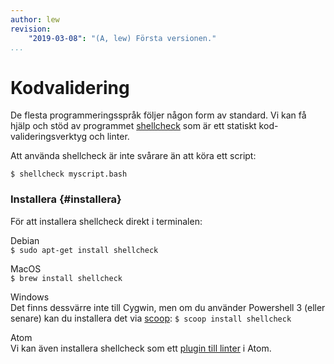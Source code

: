 ```yaml
---
author: lew
revision:
    "2019-03-08": "(A, lew) Första versionen."
...
```

Kodvalidering
=======================

De flesta programmeringsspråk följer någon form av standard. Vi kan få hjälp och stöd av programmet [shellcheck](https://github.com/koalaman/shellcheck) som är ett statiskt kod-valideringsverktyg och linter.

Att använda shellcheck är inte svårare än att köra ett script:

`$ shellcheck myscript.bash`



### Installera {#installera}

För att installera shellcheck direkt i terminalen:



Debian  
`$ sudo apt-get install shellcheck`

MacOS  
`$ brew install shellcheck`

Windows  
Det finns dessvärre inte till Cygwin, men om du använder Powershell 3 (eller senare) kan du installera det via [scoop](https://scoop.sh/): `$ scoop install shellcheck`

Atom  
Vi kan även installera shellcheck som ett [plugin till linter](https://github.com/AtomLinter/linter-shellcheck) i Atom.
